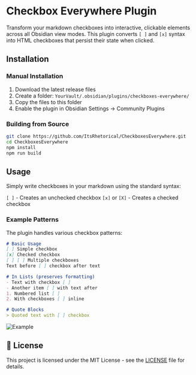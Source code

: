 # Checkbox Everywhere Plugin

Transform your markdown checkboxes into interactive, clickable elements across all Obsidian view modes. This plugin converts `[ ]` and `[x]` syntax into HTML checkboxes that persist their state when clicked.

## Installation

### Manual Installation
1. Download the latest release files
2. Create a folder: `YourVault/.obsidian/plugins/checkboxes-everywhere/`
3. Copy the files to this folder
4. Enable the plugin in Obsidian Settings → Community Plugins

### Building from Source
```bash
git clone https://github.com/ItsRhetorical/CheckboxesEverywhere.git
cd CheckboxesEverywhere
npm install
npm run build
```

## Usage

Simply write checkboxes in your markdown using the standard syntax:

 `[ ]` - Creates an unchecked checkbox
 `[x]` or `[X]` - Creates a checked checkbox
### Example Patterns

The plugin handles various checkbox patterns:

```markdown
# Basic Usage
[ ] Simple checkbox
[x] Checked checkbox
[ ] [ ] Multiple checkboxes
Text before [ ] checkbox after text

# In Lists (preserves formatting)
- Text with checkbox [ ]
- Another item [ ] with text after
1. Numbered list [ ]
2. With checkboxes [ ] inline

# Quote Blocks
> Quoted text with [ ] checkbox
```


![Example](https://github.com/ItsRhetorical/CheckboxesEverywhere/blob/main/ReasmeScreenshot.jpg?raw=true)

## 📄 License

This project is licensed under the MIT License - see the [LICENSE](LICENSE) file for details.
